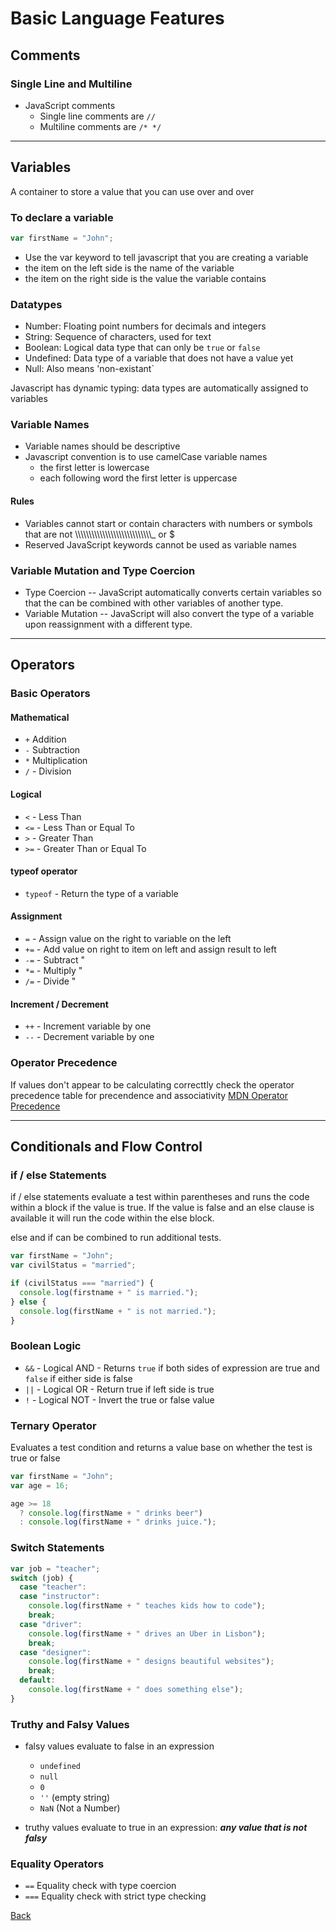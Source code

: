 # Basic Language Features

## Comments

### Single Line and Multiline

- JavaScript comments
  - Single line comments are `//`
  - Multiline comments are `/* */`

---

## Variables

A container to store a value that you can use over and over

### To declare a variable

```javascript
var firstName = "John";
```

- Use the var keyword to tell javascript that you are creating a variable
- the item on the left side is the name of the variable
- the item on the right side is the value the variable contains

### Datatypes

- Number: Floating point numbers for decimals and integers
- String: Sequence of characters, used for text
- Boolean: Logical data type that can only be `true` or `false`
- Undefined: Data type of a variable that does not have a value yet
- Null: Also means 'non-existant`

Javascript has dynamic typing: data types are automatically assigned to variables

### Variable Names

- Variable names should be descriptive
- Javascript convention is to use camelCase variable names
  - the first letter is lowercase
  - each following word the first letter is uppercase

#### Rules

- Variables cannot start or contain characters with numbers or symbols that are not \\\\\\\\\\\\\\\\\\\\\\\\\\\\\\\\\\\\\\\\\\\\\\\\\\\\\\\\_ or \$
- Reserved JavaScript keywords cannot be used as variable names

### Variable Mutation and Type Coercion

- Type Coercion -- JavaScript automatically converts certain variables so that the can be combined with other variables of another type.
- Variable Mutation -- JavaScript will also convert the type of a variable upon reassignment with a different type.

---

## Operators

### Basic Operators

#### Mathematical

- `+` Addition
- `-` Subtraction
- `*` Multiplication
- `/` - Division

#### Logical

- `<` - Less Than
- `<=` - Less Than or Equal To
- `>` - Greater Than
- `>=` - Greater Than or Equal To

#### typeof operator

- `typeof` - Return the type of a variable

#### Assignment

- `=` - Assign value on the right to variable on the left
- `+=` - Add value on right to item on left and assign result to left
- `-=` - Subtract "
- `*=` - Multiply "
- `/=` - Divide "

#### Increment / Decrement

- `++` - Increment variable by one
- `--` - Decrement variable by one

### Operator Precedence

If values don't appear to be calculating correcttly check the operator precedence table for precendence and associativity
[MDN Operator Precedence](https://developer.mozilla.org/en-US/docs/Web/JavaScript/Reference/Operators/Operator_Precedence#Table)

---

## Conditionals and Flow Control

### if / else Statements

if / else statements evaluate a test within parentheses and runs the code within a block if the value is true. If the value is false and an else clause is available it will run the code within the else block.

else and if can be combined to run additional tests.

```javascript
var firstName = "John";
var civilStatus = "married";

if (civilStatus === "married") {
  console.log(firstname + " is married.");
} else {
  console.log(firstName + " is not married.");
}
```

### Boolean Logic

- `&&` - Logical AND - Returns `true` if both sides of expression are true
  and `false` if either side is false
- `||` - Logical OR - Return true if left side is true
- `!` - Logical NOT - Invert the true or false value

### Ternary Operator

Evaluates a test condition and returns a value base on whether the test is true or false

```javascript
var firstName = "John";
var age = 16;

age >= 18
  ? console.log(firstName + " drinks beer")
  : console.log(firstName + " drinks juice.");
```

### Switch Statements

```javascript
var job = "teacher";
switch (job) {
  case "teacher":
  case "instructor":
    console.log(firstName + " teaches kids how to code");
    break;
  case "driver":
    console.log(firstName + " drives an Uber in Lisbon");
    break;
  case "designer":
    console.log(firstName + " designs beautiful websites");
    break;
  default:
    console.log(firstName + " does something else");
}
```

### Truthy and Falsy Values

- falsy values evaluate to false in an expression

  - `undefined`
  - `null`
  - `0`
  - `''` (empty string)
  - `NaN` (Not a Number)

- truthy values evaluate to true in an expression: **_any value that is not falsy_**

### Equality Operators

- `==` Equality check with type coercion
- `===` Equality check with strict type checking

[Back](javascript.md)
